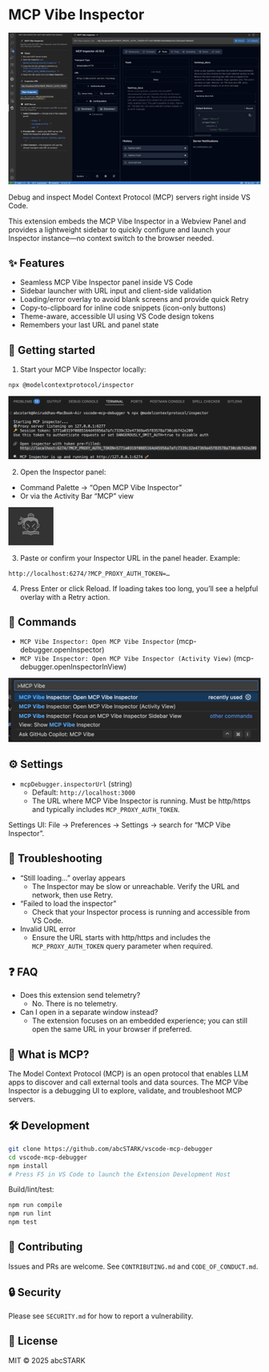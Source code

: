 # MCP Vibe Inspector

![MCP Vibe Inspector screenshot](media/screenshot-1.png)

Debug and inspect Model Context Protocol (MCP) servers right inside VS Code.

This extension embeds the MCP Vibe Inspector in a Webview Panel and provides a lightweight sidebar to quickly configure and launch your Inspector instance—no context switch to the browser needed.

## ✨ Features

- Seamless MCP Vibe Inspector panel inside VS Code
- Sidebar launcher with URL input and client-side validation
- Loading/error overlay to avoid blank screens and provide quick Retry
- Copy-to-clipboard for inline code snippets (icon-only buttons)
- Theme-aware, accessible UI using VS Code design tokens
- Remembers your last URL and panel state

## 🚀 Getting started

1. Start your MCP Vibe Inspector locally:

```bash
npx @modelcontextprotocol/inspector
```

![MCP Vibe Inspector screenshot](media/screenshot-2.png)

2. Open the Inspector panel:

- Command Palette → “Open MCP Vibe Inspector”
- Or via the Activity Bar “MCP” view

![MCP Vibe Inspector screenshot](media/screenshot-3.png)

3. Paste or confirm your Inspector URL in the panel header. Example:

```
http://localhost:6274/?MCP_PROXY_AUTH_TOKEN=…
```

4. Press Enter or click Reload. If loading takes too long, you’ll see a helpful overlay with a Retry action.

## 🧭 Commands

- `MCP Vibe Inspector: Open MCP Vibe Inspector` (mcp-debugger.openInspector)
- `MCP Vibe Inspector: Open MCP Vibe Inspector (Activity View)` (mcp-debugger.openInspectorInView)

![MCP Vibe Inspector screenshot](media/screenshot-4.png)

## ⚙️ Settings

- `mcpDebugger.inspectorUrl` (string)
  - Default: `http://localhost:3000`
  - The URL where MCP Vibe Inspector is running. Must be http/https and typically includes `MCP_PROXY_AUTH_TOKEN`.

Settings UI: File → Preferences → Settings → search for “MCP Vibe Inspector”.

## 🔧 Troubleshooting

- “Still loading…” overlay appears
  - The Inspector may be slow or unreachable. Verify the URL and network, then use Retry.
- “Failed to load the inspector”
  - Check that your Inspector process is running and accessible from VS Code.
- Invalid URL error
  - Ensure the URL starts with http/https and includes the `MCP_PROXY_AUTH_TOKEN` query parameter when required.

## ❓ FAQ

- Does this extension send telemetry?
  - No. There is no telemetry.
- Can I open in a separate window instead?
  - The extension focuses on an embedded experience; you can still open the same URL in your browser if preferred.

## 🧩 What is MCP?

The Model Context Protocol (MCP) is an open protocol that enables LLM apps to discover and call external tools and data sources. The MCP Vibe Inspector is a debugging UI to explore, validate, and troubleshoot MCP servers.

## 🛠 Development

```bash
git clone https://github.com/abcSTARK/vscode-mcp-debugger
cd vscode-mcp-debugger
npm install
# Press F5 in VS Code to launch the Extension Development Host
```

Build/lint/test:

```bash
npm run compile
npm run lint
npm test
```

## 🤝 Contributing

Issues and PRs are welcome. See `CONTRIBUTING.md` and `CODE_OF_CONDUCT.md`.

## 🔒 Security

Please see `SECURITY.md` for how to report a vulnerability.

## 📄 License

MIT © 2025 abcSTARK
